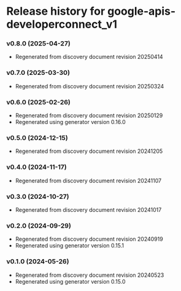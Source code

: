 # Release history for google-apis-developerconnect_v1

### v0.8.0 (2025-04-27)

* Regenerated from discovery document revision 20250414

### v0.7.0 (2025-03-30)

* Regenerated from discovery document revision 20250324

### v0.6.0 (2025-02-26)

* Regenerated from discovery document revision 20250129
* Regenerated using generator version 0.16.0

### v0.5.0 (2024-12-15)

* Regenerated from discovery document revision 20241205

### v0.4.0 (2024-11-17)

* Regenerated from discovery document revision 20241107

### v0.3.0 (2024-10-27)

* Regenerated from discovery document revision 20241017

### v0.2.0 (2024-09-29)

* Regenerated from discovery document revision 20240919
* Regenerated using generator version 0.15.1

### v0.1.0 (2024-05-26)

* Regenerated from discovery document revision 20240523
* Regenerated using generator version 0.15.0

